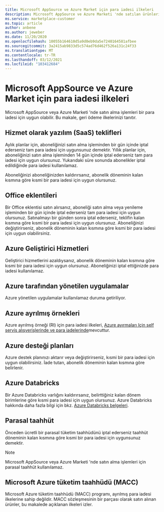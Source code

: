 ```yaml
---
title: Microsoft AppSource ve Azure Market için para iadesi ilkeleri
description: Microsoft AppSource ve Azure Marketi 'nde satılan ürünlerin para iadesi ilkelerini öğrenin
ms.service: marketplace-customer
ms.topic: article
author: anbene
ms.author: jeweber
ms.date: 11/20/2020
ms.openlocfilehash: 10055b164610d5a9d0eb9da5e7240164581afbee
ms.sourcegitcommit: 3a2415ab9833d5c574ad76d462f526a131c24f33
ms.translationtype: MT
ms.contentlocale: tr-TR
ms.lasthandoff: 03/12/2021
ms.locfileid: "103412684"
---
```

# <a name="refund-policies-for-microsoft-appsource-and-azure-marketplace"></a>Microsoft AppSource ve Azure Market için para iadesi ilkeleri

Microsoft AppSource veya Azure Marketi 'nde satın alma işlemleri bir para iadesi için uygun olabilir. Bu makale, geri ödeme ilkelerinizi tanıtır.

## <a name="software-as-a-service-saas-offers"></a>Hizmet olarak yazılım (SaaS) teklifleri

Aylık planlar için, aboneliğinizi satın alma işleminden bir gün içinde iptal ederseniz tam para iadesi için uygunsunuz demektir. Yıllık planlar için, aboneliğinizi satın alma işleminden 14 gün içinde iptal ederseniz tam para iadesi için uygun olursunuz. Yukarıdaki süre sonunda abonelikler iptal edildiğinde para iadesi kullanılamaz.

Aboneliğinizi aboneliğinizden kaldırırsanız, abonelik döneminin kalan kısmına göre kısmi bir para iadesi için uygun olursunuz.

## <a name="office-add-ins"></a>Office eklentileri

Bir Office eklentisi satın alırsanız, aboneliği satın alma veya yenileme işleminden bir gün içinde iptal ederseniz tam para iadesi için uygun olursunuz.  Satınalmayı bir günden sonra iptal ederseniz, teklifin kalan kısmına göre kısmi bir para iadesi için uygun olursunuz.  Aboneliğinizi değiştirirseniz, abonelik döneminin kalan kısmına göre kısmi bir para iadesi için uygun olabilirsiniz.

## <a name="azure-developer-services"></a>Azure Geliştirici Hizmetleri

Geliştirici hizmetlerini azaldıysanız, abonelik döneminin kalan kısmına göre kısmi bir para iadesi için uygun olursunuz. Aboneliğinizi iptal ettiğinizde para iadesi kullanılamaz.

## <a name="azure-managed-applications"></a>Azure tarafından yönetilen uygulamalar

Azure yönetilen uygulamalar kullanılamaz duruma getiriliyor.

## <a name="azure-reserved-instances"></a>Azure ayrılmış örnekleri

Azure ayrılmış örneği (RI) için para iadesi ilkeleri, [Azure ayırmaları Için self servis alışverişlerinde ve para iadelerinde](/azure/cost-management-billing/reservations/exchange-and-refund-azure-reservations)mevcuttur.

## <a name="azure-support-plans"></a>Azure desteği planları

Azure destek planınızı aktarır veya değiştirirseniz, kısmi bir para iadesi için uygun olabilirsiniz. İade tutarı, abonelik döneminin kalan kısmına göre belirlenir.

## <a name="azure-databricks"></a>Azure Databricks

Bir Azure Databricks varlığını kaldırırsanız, belirttiğiniz kalan dönem birimlerine göre kısmi para iadesi için uygun olursunuz. Azure Databricks hakkında daha fazla bilgi için bkz. [Azure Databricks belgeleri](/azure/databricks).

## <a name="monetary-commitment"></a>Parasal taahhüt

Önceden ücretli bir parasal tüketim taahhüdünü iptal ederseniz taahhüt döneminin kalan kısmına göre kısmi bir para iadesi için uygunsunuz demektir.

> [!NOTE]
> Microsoft AppSource veya Azure Marketi 'nde satın alma işlemleri için parasal taahhüt kullanılamaz.

## <a name="microsoft-azure-consumption-commitment-macc"></a>Microsoft Azure tüketim taahhüdü (MACC)

Microsoft Azure tüketim taahhüdü (MACC) programı, ayrılmış para iadesi ilkelerine sahip değildir. MACC sözleşmesinin bir parçası olarak satın alınan ürünler, bu makalede açıklanan ilkeleri izler.
